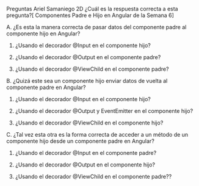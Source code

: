 Preguntas Ariel Samaniego 2D
¿Cuál es la respuesta correcta a esta pregunta?[ Componentes Padre e Hijo en Angular de la Semana 6] 

A. ¿Es esta la manera correcta de pasar datos del componente padre al componente hijo en Angular?

1) ¿Usando el decorador @Input en el componente hijo?

2) ¿Usando el decorador @Output en el componente padre?

3) ¿Usando el decorador @ViewChild en el componente padre?

B. ¿Quizá este sea un componente hijo enviar datos de vuelta al componente padre en Angular?

1) ¿Usando el decorador @Input en el componente hijo?

2) ¿Usando el decorador @Output y EventEmitter en el componente hijo?

3) ¿Usando el decorador @ViewChild en el componente hijo? 

C. ¿Tal vez esta otra es la forma correcta de acceder a un método de un componente hijo desde un componente padre en Angular?

1) ¿Usando el decorador @Input en el componente padre?

2) ¿Usando el decorador @Output en el componente hijo?

3) ¿Usando el decorador @ViewChild en el componente padre?? 